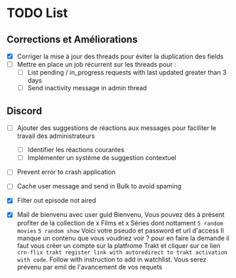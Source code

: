 # TODO List

## Corrections et Améliorations
- [x] Corriger la mise à jour des threads pour éviter la duplication des fields
- [ ] Mettre en place un job récurrent sur les threads pour :
  - [ ] List pending / in_progress requests with last updated greater than 3 days
  - [ ] Send inactivity message in admin thread

## Discord
- [ ] Ajouter des suggestions de réactions aux messages pour faciliter le travail des administrateurs
  - [ ] Identifier les réactions courantes
  - [ ] Implémenter un système de suggestion contextuel

- [ ] Prevent error to crash application
- [ ] Cache user message and send in Bulk to avoid spaming
- [x] Filter out episode not aired

- [x] Mail de bienvenu avec user guid
      Bienvenu, Vous pouvez dés à présent profiter de la collection de x Films et x Séries dont nottament `5 random movies` `5 random show`
      Voici votre pseudo et password et url d'access
      Il manque un contenu que vous voudriez voir ? pour en faire la demande il faut vous créer un compte sur la platfrome Trakt et cliquer sur ce lien `crn-flix trakt register link with autoredirect to trakt activation with code`. Follow with instruction to add in watchlist. Vous serez prévenu par emil de l'avancement de vos requets
